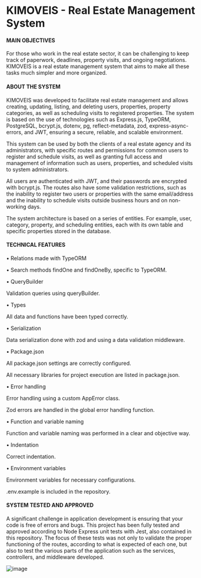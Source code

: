 # KIMOVEIS - Real Estate Management System

<h4>MAIN OBJECTIVES</h4>

For those who work in the real estate sector, it can be challenging to keep track of paperwork, deadlines, property visits, and ongoing negotiations. KIMOVEIS is a real estate management system that aims to make all these tasks much simpler and more organized.

<h4>ABOUT THE SYSTEM</h4>

KIMOVEIS was developed to facilitate real estate management and allows creating, updating, listing, and deleting users, properties, property categories, as well as scheduling visits to registered properties. The system is based on the use of technologies such as Express.js, TypeORM, PostgreSQL, bcrypt.js, dotenv, pg, reflect-metadata, zod, express-async-errors, and JWT, ensuring a secure, reliable, and scalable environment.

This system can be used by both the clients of a real estate agency and its administrators, with specific routes and permissions for common users to register and schedule visits, as well as granting full access and management of information such as users, properties, and scheduled visits to system administrators.

All users are authenticated with JWT, and their passwords are encrypted with bcrypt.js. The routes also have some validation restrictions, such as the inability to register two users or properties with the same email/address and the inability to schedule visits outside business hours and on non-working days.

The system architecture is based on a series of entities. For example, user, category, property, and scheduling entities, each with its own table and specific properties stored in the database.

<h4>TECHNICAL FEATURES</h4>

•	Relations made with TypeORM

•	Search methods findOne and findOneBy, specific to TypeORM.

•	QueryBuilder
  
  Validation queries using queryBuilder.
  
•	Types
  
  All data and functions have been typed correctly.
  
•	Serialization
  
  Data serialization done with zod and using a data validation middleware.
  
•	Package.json
  
  All package.json settings are correctly configured.
  
  All necessary libraries for project execution are listed in package.json.
  
•	Error handling
  
  Error handling using a custom AppError class.
  
  Zod errors are handled in the global error handling function.
  
•	Function and variable naming
  
  Function and variable naming was performed in a clear and objective way.
  
•	Indentation
  
  Correct indentation.
  
•	Environment variables
  
  Environment variables for necessary configurations.
  
  .env.example is included in the repository.

<h4>SYSTEM TESTED AND APPROVED</h4>

A significant challenge in application development is ensuring that your code is free of errors and bugs. This project has been fully tested and approved according to Node Express unit tests with Jest, also contained in this repository. The focus of these tests was not only to validate the proper functioning of the routes, according to what is expected of each one, but also to test the various parts of the application such as the services, controllers, and middleware developed.

![image](https://user-images.githubusercontent.com/106698505/225432191-3e5c7a82-9d05-4b58-be85-f6304eec03d4.png)



<!-- # KIMOVEIS - Sistema de Gerenciamento Imobiliário

PRINCIPAIS OBJETIVOS DO PROJETO

KIMOVEIS - Sistema de Gerenciamento Imobiliário
Para quem trabalha no setor imobiliário, sabe como pode ser difícil acompanhar a papelada, os prazos, as visitas aos imóveis e as negociações em andamento. A KIMOVEIS, é um sistema de gerenciamento imobiliário que visa tornar todas estas tarefas muito mais simples e organizadas.

SOBRE O SISTEMA

O KIMOVEIS foi desenvolvido para facilitar o gerenciamento de imóveis e permite criar, atualizar, listar e excluir usuários, imóveis, categorias de imóveis, bem como agendamentos de visitas aos imóveis cadastrados. O sistema tem por base a utilização de tecnologias tais como: Express.js, TypeORM, PostgreSQL, bcrypt.js, dotenv, pg, reflect-metadata, zod, express-async-errors e jwt, garantindo assim um ambiente seguro, confiável e escalável.

Este sistema pode ser utilizado tanto pelos clientes de uma imobiliária quanto por seus administradores, existindo rotas e permissões específicas para que os usuários comuns possam se cadastrar e agendar visitas, bem como concede acesso e gerenciamento total das informações, tais como, dos usuários, imóveis e agendamentos cadastrados, para os administradores do sistema.

Todos os usuários são autenticados com JWT, e suas senhas criptografadas com bcrypt.js.
As rotas também possuem algumas restrições de validação, como a não possibilidade de cadastro de dois usuários ou imóveis com o mesmo e-mail/endereço e a não possibilidade de agendar visitas fora do horário comercial e em dias não úteis.

A arquitetura do sistema é baseada em uma série de entidades. À exemplo das entidades de usuário, categoria, imóvel e agendamento, cada qual com sua própria tabela e propriedades específicas armazenadas no banco de dados. 

SISTEMA TESTADO E APROVADO
Um grande desafio no desenvolvimento de aplicações é garantir que seus códigos estão livres de erros e bugs. O presente projeto foi inteiramente testado e aprovado de acordo com os testes unitários em Node Express com Jest, também contidos neste repositório. 
O foco destes testes foi, além de validar o bom funcionamento das rotas, de acordo com o que se espera de cada uma delas, testar as diversas partes da aplicação como os services, os controllers, e os middlewares desenvolvidos.

PRINCIPAIS FEATURES

Relacionamentos com TypeORM
A criação das entidades e seus relacionamentos devem estar seguindo o diagrama colocado na descrição da entrega.

Métodos de busca findOne e findOneBy, próprios do typeORM.

QueryBuilder
- Queries de validação utilizando o queryBuilder.


Tipagem
- Todos os dados e funções foram tipados de maneira correta.

Serialização
- Serialização de dados feita com zod e utilizando um middleware de validação de dados.

Package.json
- Todas as configurações do package.json feitas de forma correta.
- Todas as bibliotecas necessárias para execução do projeto constam no package.json.

Tratativa de erros
- Tratativa de erros usando uma classe personalizada AppError.
- Erros do Zod sendo tratados na função global de tratativa de erros.

Nomenclatura de funções e variáveis
- Nomenclatura de funções e variáveis foi realizada de forma clara e objetiva.

Indentação
- Indentação correta.

Variáveis de ambiente
- Variáveis de ambiente para as configurações necessárias.
- .env.example consta no repositório. -->








<!-- # 🏁 Projeto Final: KImóveis - TypeORM com Relacionamentos

Para inciar este projeto, é necessário instalar as dependências, que serão utilizadas nos testes. Portanto utilize o comando abaixo para instalar tais dependências:

```bash
# caso use npm
npm run i

# caso use yarn
yarn
```

## Instalação

Apenas as bibliotecas de teste, ou que os testes dependem, estão no **package.json**. Por isso, instale as dependências do projeto manualmente e não se esqueça de inicia-lo também.

```bash
# caso use npm
npm init -y

# caso use yarn
yarn init -y
```

## Dependências dos testes

Para que os testes funcionem corretamente, existem algumas dependências.

* O `app` tem que ser exportado como **default** em **src/app.ts**. Exemplo:

```ts
export default app
```

* O `AppDataSource` tem que ser exportado em **src/data-source.ts**. Exemplo:

```ts
export { AppDataSource }

// ou

export const AppDataSource = new DataSource(dataSourceConfig());
```

* As Entities **tem que ter os respectivos nomes** e **tem que ter a exportação centralizada** em **entities/index.ts**. Exemplo:

```ts
import { Address } from './<arquivo>';
import { Category } from './<arquivo>';
import { RealEstate } from './<arquivo>';
import { Schedule } from './<arquivo>';
import { User } from './<arquivo>';

export { Address, RealEstate, Category, User, Schedule };
```

## Sobre os testes

Essa aplicação possui testes, que serão utilizados para validar, se todas as regras de negócio foram aplicadas de maneira correta.

Os testes estão localizados em `src/__tests__`.

Na subpasta `integration` estão os testes.

Já na subpasta `mocks` estão os dados que serão utilizados para os testes.

No arquivo `jest.config.ts` estão algumas configurações necessárias para os testes rodarem.

**`De modo algum altere qualquer um desses arquivos.`** Isso poderá comprometer a integridade dos testes.

E também não altere o script de `test` localizado no `package.json`. Isso será utilizado para rodar os testes.

## Rodando os testes

Para rodar os testes é necessário que no seu terminal, você esteja dentro do diretório do projeto.

Estando no terminal e dentro do caminho correto, você poderá utilizar os comandos a seguir:

### Rodar todos os testes

```bash
# caso use npm
npm run test

# caso use yarn
yarn test
```

### Rodar todos os testes e ter um log ainda mais completo

```bash
# caso use npm
npm run test --all

# caso use yarn
yarn test --all
```

### Rodar os testes de uma pasta específica

> detalhe: repare que tests está envolvido por 2 underlines. Isso se chama ***dunder***.

```bash
# caso use npm
npm run test <subpasta>

# caso use yarn
yarn test <subpasta>
```

### Rodar os testes de um arquivo específico

```bash
# caso use npm
npm run test <subpasta>/<arquivo>

# caso use yarn
yarn test <subpasta>/<arquivo>
```

**Caso você queira verificar todas as opções de execução de testes, visite a [Documentação oficial do Jest](https://jestjs.io/docs/cli)**

Após rodar um dos comandos aparecerá um log no seu terminal, contendo as informações da execução do teste.

**Observação:** O teste pode demorar alguns segundos para ser finalizado. Quanto maior for o teste, mais tempo será consumido para a execução.

### Agora que já sabe como iniciar o seu projeto e rodar os testes, é hora de colocar a mão no código

 -->
